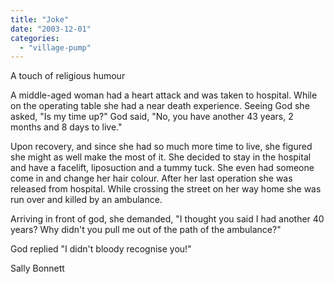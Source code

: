 ```yaml
---
title: "Joke"
date: "2003-12-01"
categories: 
  - "village-pump"
---
```


A touch of religious humour

A middle-aged woman had a heart attack and was taken to hospital. While on the operating table she had a near death experience. Seeing God she asked, "Is my time up?" God said, "No, you have another 43 years, 2 months and 8 days to live."

Upon recovery, and since she had so much more time to live, she figured she might as well make the most of it. She decided to stay in the hospital and have a facelift, liposuction and a tummy tuck. She even had someone come in and change her hair colour. After her last operation she was released from hospital. While crossing the street on her way home she was run over and killed by an ambulance.

Arriving in front of god, she demanded, "I thought you said I had another 40 years? Why didn't you pull me out of the path of the ambulance?"

God replied "I didn't bloody recognise you!"

Sally Bonnett
